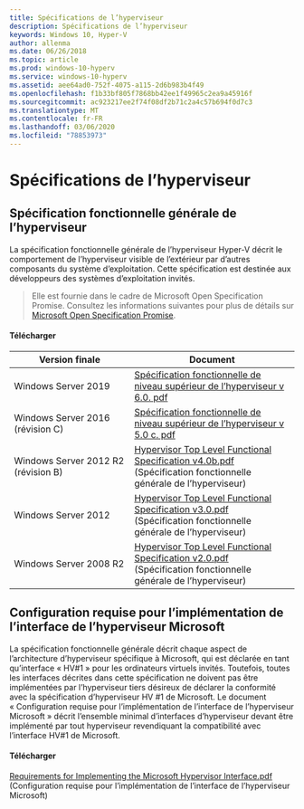 ```yaml
---
title: Spécifications de l’hyperviseur
description: Spécifications de l’hyperviseur
keywords: Windows 10, Hyper-V
author: allenma
ms.date: 06/26/2018
ms.topic: article
ms.prod: windows-10-hyperv
ms.service: windows-10-hyperv
ms.assetid: aee64ad0-752f-4075-a115-2d6b983b4f49
ms.openlocfilehash: f1b33bf805f7868bb42ee1f49965c2ea9a45916f
ms.sourcegitcommit: ac923217ee2f74f08df2b71c2a4c57b694f0d7c3
ms.translationtype: MT
ms.contentlocale: fr-FR
ms.lasthandoff: 03/06/2020
ms.locfileid: "78853973"
---
```

# <a name="hypervisor-specifications"></a>Spécifications de l’hyperviseur

## <a name="hypervisor-top-level-functional-specification"></a>Spécification fonctionnelle générale de l’hyperviseur

La spécification fonctionnelle générale de l’hyperviseur Hyper-V décrit le comportement de l’hyperviseur visible de l’extérieur par d’autres composants du système d’exploitation. Cette spécification est destinée aux développeurs des systèmes d’exploitation invités.
  
> Elle est fournie dans le cadre de Microsoft Open Specification Promise.  Consultez les informations suivantes pour plus de détails sur [Microsoft Open Specification Promise](https://docs.microsoft.com/openspecs/dev_center/ms-devcentlp/51a0d3ff-9f77-464c-b83f-2de08ed28134).  

#### <a name="download"></a>Télécharger
Version finale | Document
--- | ---
Windows Server 2019 | [Spécification fonctionnelle de niveau supérieur de l’hyperviseur v 6.0. pdf](https://github.com/MicrosoftDocs/Virtualization-Documentation/raw/master/tlfs/Hypervisor%20Top%20Level%20Functional%20Specification%20v6.0.pdf)
Windows Server 2016 (révision C) | [Spécification fonctionnelle de niveau supérieur de l’hyperviseur v 5.0 c. pdf](https://github.com/MicrosoftDocs/Virtualization-Documentation/raw/live/tlfs/Hypervisor%20Top%20Level%20Functional%20Specification%20v5.0C.pdf)
Windows Server 2012 R2 (révision B) | [Hypervisor Top Level Functional Specification v4.0b.pdf](https://github.com/Microsoft/Virtualization-Documentation/raw/master/tlfs/Hypervisor%20Top%20Level%20Functional%20Specification%20v4.0b.pdf) (Spécification fonctionnelle générale de l’hyperviseur)
Windows Server 2012 | [Hypervisor Top Level Functional Specification v3.0.pdf](https://github.com/Microsoft/Virtualization-Documentation/raw/master/tlfs/Hypervisor%20Top%20Level%20Functional%20Specification%20v3.0.pdf) (Spécification fonctionnelle générale de l’hyperviseur)
Windows Server 2008 R2 | [Hypervisor Top Level Functional Specification v2.0.pdf](https://github.com/Microsoft/Virtualization-Documentation/raw/master/tlfs/Hypervisor%20Top%20Level%20Functional%20Specification%20v2.0.pdf) (Spécification fonctionnelle générale de l’hyperviseur)

## <a name="requirements-for-implementing-the-microsoft-hypervisor-interface"></a>Configuration requise pour l’implémentation de l’interface de l’hyperviseur Microsoft

La spécification fonctionnelle générale décrit chaque aspect de l’architecture d’hyperviseur spécifique à Microsoft, qui est déclarée en tant qu’interface « HV#1 » pour les ordinateurs virtuels invités.  Toutefois, toutes les interfaces décrites dans cette spécification ne doivent pas être implémentées par l’hyperviseur tiers désireux de déclarer la conformité avec la spécification d’hyperviseur HV #1 de Microsoft. Le document « Configuration requise pour l’implémentation de l’interface de l’hyperviseur Microsoft » décrit l’ensemble minimal d’interfaces d’hyperviseur devant être implémenté par tout hyperviseur revendiquant la compatibilité avec l’interface HV#1 de Microsoft.

#### <a name="download"></a>Télécharger

[Requirements for Implementing the Microsoft Hypervisor Interface.pdf](https://github.com/Microsoft/Virtualization-Documentation/raw/master/tlfs/Requirements%20for%20Implementing%20the%20Microsoft%20Hypervisor%20Interface.pdf) (Configuration requise pour l’implémentation de l’interface de l’hyperviseur Microsoft)
